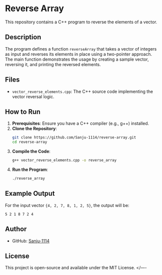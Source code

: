 # Reverse Array

This repository contains a C++ program to reverse the elements of a vector.

## Description

The program defines a function `reverseArray` that takes a vector of integers as input and reverses its elements in place using a two-pointer approach. The main function demonstrates the usage by creating a sample vector, reversing it, and printing the reversed elements.

## Files

- `vector_reverse_elements.cpp`: The C++ source code implementing the vector reversal logic.

## How to Run

1. **Prerequisites**: Ensure you have a C++ compiler (e.g., g++) installed.
2. **Clone the Repository**:
   ```bash
   git clone https://github.com/Sanju-1114/reverse-array.git
   cd reverse-array
   ```
3. **Compile the Code**:
   ```bash
   g++ vector_reverse_elements.cpp -o reverse_array
   ```
4. **Run the Program**:
   ```bash
   ./reverse_array
   ```

## Example Output

For the input vector `{4, 2, 7, 8, 1, 2, 5}`, the output will be:
```
5 2 1 8 7 2 4
```

## Author

- GitHub: [Sanju-1114](https://github.com/Sanju-1114)

## License

This project is open-source and available under the MIT License.
</—-